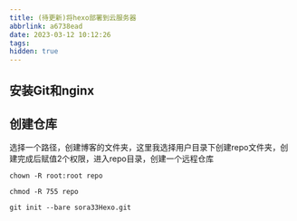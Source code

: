 ```yaml
---
title: (待更新)将hexo部署到云服务器
abbrlink: a6738ead
date: 2023-03-12 10:12:26
tags:
hidden: true
---
```


## 安装Git和nginx



## 创建仓库

选择一个路径，创建博客的文件夹，这里我选择用户目录下创建repo文件夹，创建完成后赋值2个权限，进入repo目录，创建一个远程仓库

```shell
chown -R root:root repo

chmod -R 755 repo

git init --bare sora33Hexo.git
```

